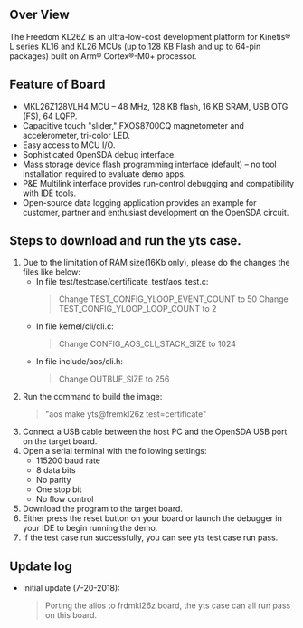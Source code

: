 ## Over View

The Freedom KL26Z is an ultra-low-cost development platform for Kinetis® L series KL16 and KL26 MCUs (up to 128 KB Flash and up to 64-pin packages) built on Arm® Cortex®-M0+ processor.

## Feature of Board

- MKL26Z128VLH4 MCU – 48 MHz, 128 KB flash, 16 KB SRAM, USB OTG (FS), 64 LQFP.
- Capacitive touch "slider," FXOS8700CQ magnetometer and accelerometer, tri-color LED.
- Easy access to MCU I/O.
- Sophisticated OpenSDA debug interface.
- Mass storage device flash programming interface (default) – no tool installation required to evaluate demo apps.
- P&E Multilink interface provides run-control debugging and compatibility with IDE tools.
- Open-source data logging application provides an example for customer, partner and enthusiast development on the OpenSDA circuit.
	
## Steps to download and run the yts case.

1. Due to the limitation of RAM size(16Kb only), please do the changes the files like below:
   - In file test/testcase/certificate_test/aos_test.c:
     > Change TEST_CONFIG_YLOOP_EVENT_COUNT to 50
     > Change TEST_CONFIG_YLOOP_LOOP_COUNT  to 2
   - In file kernel/cli/cli.c:
     > Change CONFIG_AOS_CLI_STACK_SIZE to 1024
   - In file include/aos/cli.h:
     > Change OUTBUF_SIZE to 256
2. Run the command to build the image:
   > "aos make yts@fremkl26z test=certificate"
3. Connect a USB cable between the host PC and the OpenSDA USB port on the target board.
4. Open a serial terminal with the following settings:
   - 115200 baud rate
   - 8 data bits
   - No parity
   - One stop bit
   - No flow control
5. Download the program to the target board.
6. Either press the reset button on your board or launch the debugger in your IDE to begin running the demo.
7. If the test case run successfully, you can see yts test case run pass.

## Update log
- Initial update (7-20-2018):
  > Porting the alios to frdmkl26z board, the yts case can all run pass on this board.
